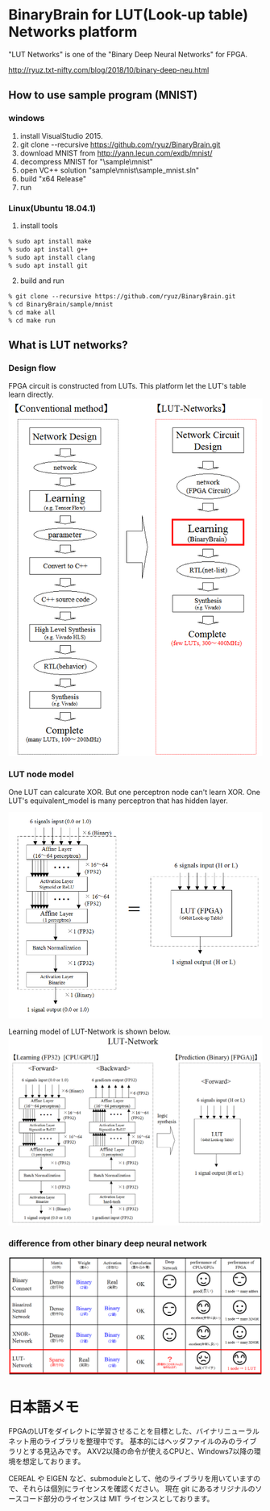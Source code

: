﻿# BinaryBrain for LUT(Look-up table) Networks platform

"LUT Networks" is one of the "Binary Deep Neural Networks" for FPGA.

http://ryuz.txt-nifty.com/blog/2018/10/binary-deep-neu.html


## How to use sample program (MNIST)
### windows
1. install VisualStudio 2015. 
2. git clone --recursive https://github.com/ryuz/BinaryBrain.git 
3. download MNIST from http://yann.lecun.com/exdb/mnist/
4. decompress MNIST for "\sample\mnist"
5. open VC++ solution "sample\mnist\sample_mnist.sln"
6. build "x64 Release"
7. run

### Linux(Ubuntu 18.04.1)
1. install tools 
```
% sudo apt install make
% sudo apt install g++
% sudo apt install clang
% sudo apt install git
```
2. build and run
```
% git clone --recursive https://github.com/ryuz/BinaryBrain.git
% cd BinaryBrain/sample/mnist
% cd make all
% cd make run
```


## What is LUT networks?
### Design flow
FPGA circuit is constructed from LUTs.
This platform let the LUT's table learn directly.
![LUT_network_design_flow.png](documents/images/LUT_network_design_flow.png "design flow")

### LUT node model
One LUT can calcurate XOR. But one perceptron node can't learn XOR.
One LUT's equivalent_model is many perceptron that has hidden layer.

![LUT_equivalent_model.png](documents/images/LUT_equivalent_model.png "LUT node model")

Learning model of LUT-Network is shown below.
![LUT_node_model.png](documents/images/LUT_node_model.png "LUT node model")

### difference from other binary deep neural network
![difference_other_networks.png](documents/images/difference_other_networks.png "difference from other networks")

# 日本語メモ
FPGAのLUTをダイレクトに学習させることを目標とした、バイナリニューラルネット用のライブラリを整理中です。
基本的にはヘッダファイルのみのライブラリとする見込みです。
AXV2以降の命令が使えるCPUと、Windows7以降の環境を想定しております。

CEREAL や EIGEN など、submoduleとして、他のライブラリを用いていますので、それらは個別にライセンスを確認ください。
現在 git にあるオリジナルのソースコード部分のライセンスは MIT ライセンスとしております。

